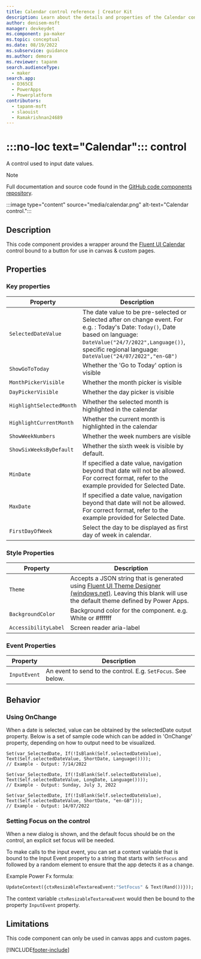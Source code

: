 ```yaml
---
title: Calendar control reference | Creator Kit
description: Learn about the details and properties of the Calendar control in the Creator Kit.
author: denisem-msft
manager: devkeydet
ms.component: pa-maker
ms.topic: conceptual
ms.date: 08/19/2022
ms.subservice: guidance
ms.author: demora
ms.reviewer: tapanm
search.audienceType: 
  - maker
search.app: 
  - D365CE
  - PowerApps
  - Powerplatform
contributors:
  - tapanm-msft
  - slaouist
  - Ramakrishnan24689
---
```


# :::no-loc text="Calendar"::: control

A control used to input date values.

> [!NOTE]
> Full documentation and source code found in the [GitHub code components repository](https://github.com/microsoft/powercat-code-components/tree/main/Calendar).

:::image type="content" source="media/calendar.png" alt-text="Calendar control.":::

## Description

This code component provides a wrapper around the [Fluent UI Calendar](https://developer.microsoft.com/en-us/fluentui#/controls/web/calendar) control bound to a button for use in canvas & custom pages.

## Properties
### Key properties

| Property | Description |
| -------- | ----------- |
| `SelectedDateValue` | The date value to be pre-selected or Selected after on change event. For e.g. : Today's Date: `Today()`, Date based on language: `DateValue("24/7/2022",Language())`,  specific regional language: `DateValue("24/07/2022","en-GB")`|
| `ShowGoToToday` | Whether the 'Go to Today' option is visible |
| `MonthPickerVisible` | Whether the month picker is visible  |
| `DayPickerVisible` | Whether the day picker is visible |
| `HighlightSelectedMonth` | Whether the selected month is  highlighted in the calendar |
| `HighlightCurrentMonth` | Whether the current month is highlighted in the calendar |
| `ShowWeekNumbers` | Whether the week numbers are visible |
| `ShowSixWeeksByDefault` | Whether the sixth week is visible by default. |
| `MinDate` | If specified a date value, navigation beyond that date will not be allowed. For correct format, refer to the example provided for Selected Date. |
| `MaxDate` | If specified a date value, navigation beyond that date will not be allowed. For correct format, refer to the example provided for Selected Date. |
| `FirstDayOfWeek` | Select the day to be displayed as first day of week in calendar. |

### Style Properties

| Property | Description |
| -------- | ----------- |
| `Theme` | Accepts a JSON string that is generated using [Fluent UI Theme Designer (windows.net)](https://fabricweb.z5.web.core.windows.net/pr-deploy-site/refs/heads/master/theming-designer/). Leaving this blank will use the default theme defined by Power Apps. |
| `BackgroundColor` | Background color for the component. e.g. White or #ffffff |
| `AccessibilityLabel` | Screen reader aria-label |


### Event Properties

| Property | Description |
| -------- | ----------- |
| `InputEvent` | An event to send to the control. E.g. `SetFocus`. See below. |

## Behavior 

### Using OnChange

When a date is selected, value can be obtained by the selectedDate output property. Below is a set of sample code which can be added in 'OnChange' property, depending on how to output need to be visualized.

```
Set(var_SelectedDate, If(!IsBlank(Self.selectedDateValue), Text(Self.selectedDateValue, ShortDate, Language())));
// Example - Output: 7/14/2022
```

```
Set(var_SelectedDate, If(!IsBlank(Self.selectedDateValue), Text(Self.selectedDateValue, LongDate, Language())));
// Example - Output: Sunday, July 3, 2022

```

```
Set(var_SelectedDate, If(!IsBlank(Self.selectedDateValue), Text(Self.selectedDateValue, ShortDate, "en-GB")));
// Example - Output: 14/07/2022
```

### Setting Focus on the control

When a new dialog is shown, and the default focus should be on the control, an explicit set focus will be needed.

To make calls to the input event, you can set a context variable that is bound to the Input Event property to a string that starts with `SetFocus` and followed by a random element to ensure that the app detects it as a change.

Example Power Fx formula:

```vb
UpdateContext({ctxResizableTextareaEvent:"SetFocus" & Text(Rand())}));
```

The context variable `ctxResizableTextareaEvent` would then be bound to the property `InputEvent` property.

## Limitations

This code component can only be used in canvas apps and custom pages.


[!INCLUDE[footer-include](../../includes/footer-banner.md)]